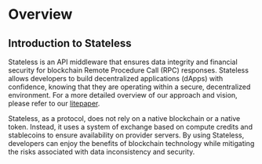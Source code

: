 # Overview

## Introduction to Stateless

Stateless is an API middleware that ensures data integrity and financial security for blockchain Remote Procedure Call (RPC) responses. Stateless allows developers to build decentralized applications (dApps) with confidence, knowing that they are operating within a secure, decentralized environment. For a more detailed overview of our approach and vision, please refer to our [litepaper](https://drive.google.com/file/d/1SxuVIhJOn8Y_J3Dj8KTQtSvv-ojMH_7V/view).

Stateless, as a protocol, does not rely on a native blockchain or a native token. Instead, it uses a system of exchange based on compute credits and stablecoins to ensure availability on provider servers. By using Stateless, developers can enjoy the benefits of blockchain technology while mitigating the risks associated with data inconsistency and security.
